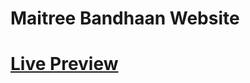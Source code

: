 Maitree Bandhaan Website
========


<a href="http://www.maitreebandhaan.com">Live Preview</a>
========

